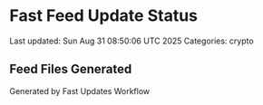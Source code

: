 # Fast Feed Update Status
Last updated: Sun Aug 31 08:50:06 UTC 2025
Categories: crypto

## Feed Files Generated

Generated by Fast Updates Workflow
